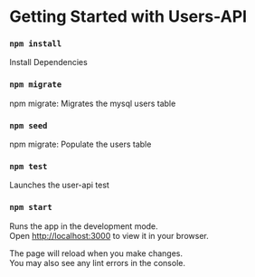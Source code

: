 # Getting Started with Users-API


### `npm install`

Install Dependencies

### `npm migrate`

npm migrate: Migrates the mysql users table 

### `npm seed`

npm migrate: Populate the users table
### `npm test`

Launches the user-api test 
### `npm start`

Runs the app in the development mode.\
Open [http://localhost:3000](http://localhost:3000) to view it in your browser.

The page will reload when you make changes.\
You may also see any lint errors in the console.